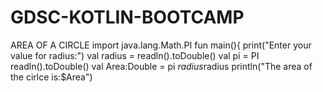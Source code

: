 # GDSC-KOTLIN-BOOTCAMP
AREA OF A CIRCLE
import java.lang.Math.PI
fun main(){
    print("Enter your value for radius:")
    val radius = readln().toDouble()
    val pi = PI readln().toDouble()
    val Area:Double = pi *radius*radius
    println("The area of the cirlce is:$Area")

